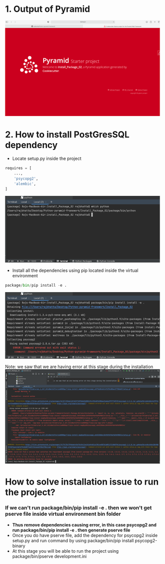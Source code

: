 # 1. Output of Pyramid #
<img src="images/img1.png"/>

# 2. How to install PostGresSQL dependency #
- Locate setup.py inside the project

```python
requires = [
    ...,
    'psycopg2',
    'alembic',
]
```
<img src="images/i2.png"/>

- Install all the dependencies using pip located inside the virtual environment
```python
package/bin/pip install -e .
```

<img src="images/img3.png"/>

Note: we saw that we are having error at this stage during the installation
<img src="images/img4.png"/>

# How to solve installation issue to run the project? #
### If we can't run package/bin/pip install -e . then we won't get pserve file inside virtual environment bin folder ####
- <b> Thus remove dependencies causing error, in this case psycopg2 and run package/bin/pip install -e . then generate pserve file </b>
- Once you do have pserve file, add the dependency for psycopg2 inside setup.py and run command by using package/bin/pip install psycopg2-binary
- At this stage you will be able to run the project using package/bin/pserve development.ini
